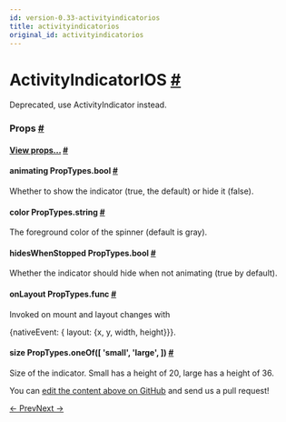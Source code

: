```yaml
---
id: version-0.33-activityindicatorios
title: activityindicatorios
original_id: activityindicatorios
---
```

<a id="content"></a><h1><a class="anchor" name="activityindicatorios"></a>ActivityIndicatorIOS <a class="hash-link" href="docs/activityindicatorios.html#activityindicatorios">#</a></h1><div><div><p>Deprecated, use ActivityIndicator instead.</p></div><h3><a class="anchor" name="props"></a>Props <a class="hash-link" href="docs/activityindicatorios.html#props">#</a></h3><div class="props"><div class="prop"><h4 class="propTitle"><a class="anchor" name="view"></a><a href="docs/view.html#props">View props...</a> <a class="hash-link" href="docs/activityindicatorios.html#view">#</a></h4></div><div class="prop"><h4 class="propTitle"><a class="anchor" name="animating"></a>animating <span class="propType">PropTypes.bool</span> <a class="hash-link" href="docs/activityindicatorios.html#animating">#</a></h4><div><p>Whether to show the indicator (true, the default) or hide it (false).</p></div></div><div class="prop"><h4 class="propTitle"><a class="anchor" name="color"></a>color <span class="propType">PropTypes.string</span> <a class="hash-link" href="docs/activityindicatorios.html#color">#</a></h4><div><p>The foreground color of the spinner (default is gray).</p></div></div><div class="prop"><h4 class="propTitle"><a class="anchor" name="hideswhenstopped"></a>hidesWhenStopped <span class="propType">PropTypes.bool</span> <a class="hash-link" href="docs/activityindicatorios.html#hideswhenstopped">#</a></h4><div><p>Whether the indicator should hide when not animating (true by default).</p></div></div><div class="prop"><h4 class="propTitle"><a class="anchor" name="onlayout"></a>onLayout <span class="propType">PropTypes.func</span> <a class="hash-link" href="docs/activityindicatorios.html#onlayout">#</a></h4><div><p>Invoked on mount and layout changes with</p><p>  {nativeEvent: { layout: {x, y, width, height}}}.</p></div></div><div class="prop"><h4 class="propTitle"><a class="anchor" name="size"></a>size <span class="propType">PropTypes.oneOf([
  'small',
  'large',
])</span> <a class="hash-link" href="docs/activityindicatorios.html#size">#</a></h4><div><p>Size of the indicator. Small has a height of 20, large has a height of 36.</p></div></div></div></div><p class="edit-page-block">You can <a target="_blank" href="https://github.com/facebook/react-native/blob/master/Libraries/Components/ActivityIndicator/ActivityIndicatorIOS.ios.js">edit the content above on GitHub</a> and send us a pull request!</p><div class="docs-prevnext"><a class="docs-prev" href="docs/activityindicator.html#content">← Prev</a><a class="docs-next" href="docs/datepickerios.html#content">Next →</a></div>